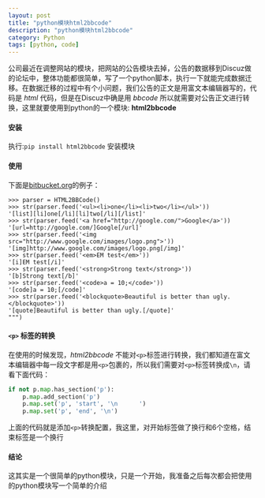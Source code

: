 ```yaml
---
layout: post
title: "python模块html2bbcode"
description: "python模块html2bbcode"
category: Python
tags: [python, code]
---
```


公司最近在调整网站的模块，把网站的公告模块去掉，公告的数据移到Discuz做的论坛中，整体功能都很简单，写了一个python脚本，执行一下就能完成数据迁移。在数据迁移的过程中有个小问题，我们公告的正文是用富文本编辑器写的，代码是 _html_ 代码，但是在Discuz中确是用 _bbcode_ 所以就需要对公告正文进行转换，这里就要使用到python的一个模块: **html2bbcode**

#### 安装

执行:`pip install html2bbcode` 安装模块

#### 使用

下面是[bitbucket.org][1]的例子：

```pycon
>>> parser = HTML2BBCode()
>>> str(parser.feed('<ul><li>one</li><li>two</li></ul>'))
'[list][li]one[/li][li]two[/li][/list]'
>>> str(parser.feed('<a href="http://google.com/">Google</a>'))
'[url=http://google.com/]Google[/url]'
>>> str(parser.feed('<img src="http://www.google.com/images/logo.png">'))
'[img]http://www.google.com/images/logo.png[/img]'
>>> str(parser.feed('<em>EM test</em>'))
'[i]EM test[/i]'
>>> str(parser.feed('<strong>Strong text</strong>'))
'[b]Strong text[/b]'
>>> str(parser.feed('<code>a = 10;</code>'))
'[code]a = 10;[/code]'
>>> str(parser.feed('<blockquote>Beautiful is better than ugly.</blockquote>'))
'[quote]Beautiful is better than ugly.[/quote]'
""")
```

#### `<p>` 标签的转换

在使用的时候发现，_html2bbcode_ 不能对`<p>`标签进行转换，我们都知道在富文本编辑器中每一段文字都是用`<p>`包裹的，所以我们需要对`<p>`标签转换成`\n`，请看下面代码：


```python
if not p.map.has_section('p'):
    p.map.add_section('p')
    p.map.set('p', 'start', '\n      ')
    p.map.set('p', 'end', '\n')
```

上面的代码就是添加`<p>`转换配置，我这里，对开始标签做了换行和6个空格，结束标签是一个换行


#### 结论

这其实是一个很简单的python模块，只是一个开始，我准备之后每次都会把使用的python模块写一个简单的介绍


[1]: https://bitbucket.org/amigo/html2bbcode "HTML to BBCode converter"
